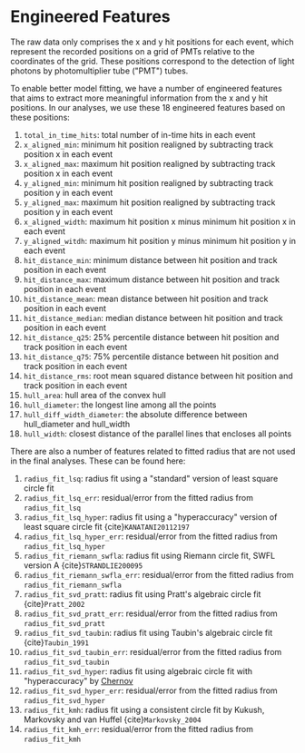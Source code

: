 # Engineered Features

The raw data only comprises the x and y hit positions for each event, which represent the recorded positions on a grid of PMTs relative to the coordinates of the grid. These positions correspond to the detection of light photons by photomultiplier tube ("PMT") tubes.

To enable better model fitting, we have a number of engineered features that aims to extract more meaningful information from the x and y hit positions. In our analyses,  we use these 18 engineered features based on these positions:

1. `total_in_time_hits`: total number of in-time hits in each event
2. `x_aligned_min`: minimum hit position realigned by subtracting track position x in each event
3. `x_aligned_max`: maximum hit position realigned by subtracting track position x in each event
4. `y_aligned_min`: minimum hit position realigned by subtracting track position y in each event
5. `y_aligned_max`: maximum hit position realigned by subtracting track position y in each event
6. `x_aligned_width`: maximum hit position x minus minimum hit position x in each event
7. `y_aligned_witdh`: maximum hit position y minus minimum hit position y in each event
8. `hit_distance_min`: minimum distance between hit position and track position in each event
9. `hit_distance_max`: maximum distance between hit position and track position in each event
10. `hit_distance_mean`: mean distance between hit position and track position in each event
11. `hit_distance_median`: median distance between hit position and track position in each event
12. `hit_distance_q25`: 25% percentile distance between hit position and track position in each event
13. `hit_distance_q75`: 75% percentile distance between hit position and track position in each event
14. `hit_distance_rms`: root mean squared distance between hit position and track position in each event
15. `hull_area`: hull area of the convex hull
16. `hull_diameter`: the longest line among all the points
17. `hull_diff_width_diameter`: the absolute difference between hull_diameter and hull_width
18. `hull_width`: closest distance of the parallel lines that encloses all points

There are also a number of features related to fitted radius that are not used in the final analyses. These can be found here:

1. `radius_fit_lsq`: radius fit using a "standard" version of least square circle fit
2. `radius_fit_lsq_err`: residual/error from the fitted radius from `radius_fit_lsq`
3. `radius_fit_lsq_hyper`: radius fit using a "hyperaccuracy" version of least square circle fit {cite}`KANATANI20112197`
4. `radius_fit_lsq_hyper_err`: residual/error from the fitted radius from `radius_fit_lsq_hyper`
5. `radius_fit_riemann_swfla`: radius fit using Riemann circle fit, SWFL version A {cite}`STRANDLIE200095`
6. `radius_fit_riemann_swfla_err`: residual/error from the fitted radius from `radius_fit_riemann_swfla`
7. `radius_fit_svd_pratt`: radius fit using Pratt's algebraic circle fit {cite}`Pratt_2002`
8. `radius_fit_svd_pratt_err`: residual/error from the fitted radius from `radius_fit_svd_pratt`
9. `radius_fit_svd_taubin`: radius fit using Taubin's algebraic circle fit {cite}`Taubin_1991`
10. `radius_fit_svd_taubin_err`: residual/error from the fitted radius from `radius_fit_svd_taubin`
11. `radius_fit_svd_hyper`: radius fit using algebraic circle fit with "hyperaccuracy" by [Chernov](https://people.cas.uab.edu/~mosya/cl/HyperSVD.m)
12. `radius_fit_svd_hyper_err`: residual/error from the fitted radius from `radius_fit_svd_hyper`
13. `radius_fit_kmh`: radius fit using a consistent circle fit by Kukush, Markovsky and van Huffel {cite}`Markovsky_2004`
14. `radius_fit_kmh_err`: residual/error from the fitted radius from `radius_fit_kmh`
